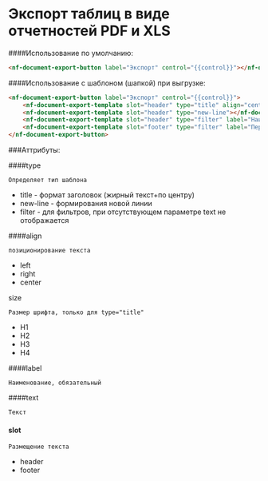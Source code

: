 # Экспорт таблиц в виде отчетностей PDF и XLS

####Использование по умолчанию:
```html
<nf-document-export-button label="Экспорт" control="{{control}}"></nf-document-export-button>
```

####Использование с шаблоном (шапкой) при выгрузке:
```html
<nf-document-export-button label="Экспорт" control="{{control}}">
    <nf-document-export-template slot="header" type="title" align="center" size="h2" label="Отчет за период"></nf-document-export-template>
    <nf-document-export-template slot="header" type="new-line"></nf-document-export-template>
    <nf-document-export-template slot="header" type="filter" label="Наименование субъекта РФ" text="Москва"></nf-document-export-template>
    <nf-document-export-template slot="footer" type="filter" label="Период" text="01.01.2021-01.03.2021"></nf-document-export-template>
</nf-document-export-button>                        
```
###Аттрибуты:

####type
```text
Определяет тип шаблона
```

- title - формат заголовок (жирный текст+по центру)
- new-line - формирования новой линии
- filter - для фильтров, при отсутствующем параметре text не отображается

####align
```text
позиционирование текста
```

- left
- right
- center 

size
```text
Размер шрифта, только для type="title"
```
- H1
- H2
- H3
- H4

####label
```text
Наименование, обязательный
```

####text
```text
Текст
```

#### slot
```text
Размещение текста
```

- header
- footer
